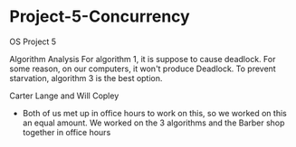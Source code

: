 # Project-5-Concurrency
OS Project 5


Algorithm Analysis
For algorithm 1, it is suppose to cause deadlock. For some reason, on our computers, it won't produce Deadlock. To prevent starvation, algorithm 3 is the best option.


Carter Lange and Will Copley
- Both of us met up in office hours to work on this, so we worked on this an equal amount. We worked on the 3 algorithms and the Barber shop together in office hours

